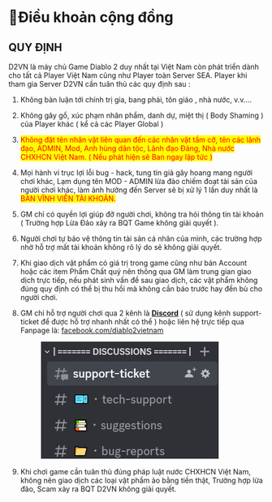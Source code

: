 # 👋Điều khoản cộng đồng

## QUY ĐỊNH

D2VN là máy chủ Game Diablo 2 duy nhất tại Việt Nam còn phát triển dành cho tất cả Player Việt Nam cũng như Player toàn Server SEA. Player khi tham gia Server D2VN cần tuân thủ các quy định sau :

1. Không bàn luận tới chính trị gia, bang phái, tôn giáo , nhà nước, v.v....
2. Không gây gổ, xúc phạm nhân phẩm, danh dự, miệt thị ( Body Shaming ) của Player khác ( kể cả các Player Global )
3. <mark style="color:red;">Không đặt tên nhân vật liên quan đến các nhân vật tầm cỡ, tên các lãnh đạo, ADMIN, Mod, Anh hùng dân tộc, Lãnh đạo Đảng, Nhà nước CHXHCN Việt Nam. ( Nếu phát hiện sẽ Ban ngay lập tức )</mark>
4. Mọi hành vi trục lợi lỗi bug - hack, tung tin giả gây hoang mang người chơi khác, Lạm dụng tên MOD - ADMIN lừa đảo chiếm đoạt tài sản của người chơi khác, làm ảnh hưởng đến Server sẽ bị xử lý 1 lần duy nhất là <mark style="color:red;">BAN VĨNH VIỄN TÀI KHOẢN.</mark>
5. GM chỉ có quyền lợi giúp đỡ người chơi, không tra hỏi thông tin tài khoản ( Trường hợp Lừa Đảo xảy ra BQT Game không giải quyết ).
6. Người chơi tự bảo vệ thông tin tài sản cá nhân của mình, các trường hợp nhờ hỗ trợ mất tài khoản không rõ lý do sẽ không giải quyết.
7. Khi giao dịch vật phẩm có giá trị trong game cũng như bán Account hoặc các item Phẩm Chất quý nên thông qua GM làm trung gian giao dịch trực tiếp, nếu phát sinh vấn đề sau giao dịch, các vật phẩm không đúng quy định có thể bị thu hồi mà không cần báo trước hay đền bù cho người chơi.
8.  GM chỉ hỗ trợ người chơi qua 2 kênh là [**Discord**](https://discord.d2tm.com) ( sử dụng kênh support-ticket để được hỗ trợ nhanh nhất có thể ) hoặc liên hệ trực tiếp qua Fanpage là: [facebook.com/diablo2vietnam](https://www.facebook.com/Diablo2VietNam/)

    <figure><img src="../.gitbook/assets/image (9) (1).png" alt=""><figcaption></figcaption></figure>
9. Khi chơi game cần tuân thủ đúng pháp luật nước CHXHCN Việt Nam, không nên giao dịch các loại vật phẩm ảo bằng tiền thật, Trường hợp lừa đảo, Scam xảy ra BQT D2VN không giải quyết.
